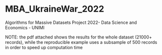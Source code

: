 # MBA_UkraineWar_2022
Algorithms for Massive Datasets Project 2022- Data Science and Economics - UNIMI

NOTE: the pdf attached shows the results for the whole dataset (21000+ records), while the reproducible example uses a subsample of 500 records in order to speed up computation time
